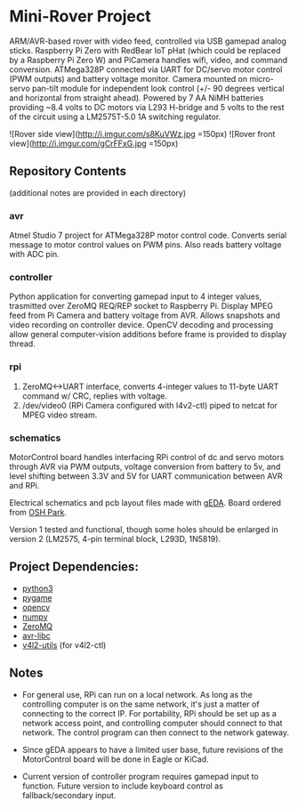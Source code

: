 # Mini-Rover Project

ARM/AVR-based rover with video feed, controlled via USB gamepad analog sticks.  Raspberry Pi Zero with
RedBear IoT pHat (which could be replaced by a Raspberry Pi Zero W) and PiCamera handles wifi, video, and 
command conversion.  ATMega328P connected via UART for DC/servo motor control (PWM outputs) and battery 
voltage monitor.  Camera mounted on micro-servo pan-tilt module for independent look control (+/- 90 
degrees vertical and horizontal from straight ahead). Powered by 7 AA NiMH batteries providing ~8.4 volts 
to DC motors via L293 H-bridge and 5 volts to the rest of the circuit using a LM2575T-5.0 1A switching regulator.

![Rover side view](http://i.imgur.com/s8KuVWz.jpg =150px) ![Rover front view](http://i.imgur.com/gCrFFxG.jpg =150px)

## Repository Contents
(additional notes are provided in each directory)

### avr

Atmel Studio 7 project for ATMega328P motor control code.  Converts serial message
to motor control values on PWM pins.  Also reads battery voltage with ADC pin.

### controller

Python application for converting gamepad input to 4 integer values, trasmitted
over ZeroMQ REQ/REP socket to Raspberry Pi.  Display MPEG feed from Pi Camera and
battery voltage from AVR.  Allows snapshots and video recording on controller device. 
OpenCV decoding and processing allow general computer-vision additions before frame 
is provided to display thread.

### rpi

1. ZeroMQ<->UART interface, converts 4-integer values to 11-byte UART command w/ CRC, replies 
with voltage.  
2.  /dev/video0 (RPi Camera configured with l4v2-ctl) piped to netcat for MPEG video stream.

### schematics

MotorControl board handles interfacing RPi control of dc and servo motors through AVR via PWM outputs, 
voltage conversion from battery to 5v, and level shifting between 3.3V and 5V for UART communication 
between AVR and RPi. 

Electrical schematics and pcb layout files made with [gEDA](http://gedaproject.org). Board ordered from [OSH Park](http://oshpark.com).

Version 1 tested and functional, though some holes should be enlarged in version 2 (LM2575, 4-pin terminal block, 
L293D, 1N5819).

## Project Dependencies:
* [python3](https://www.python.org)
* [pygame](https://www.pygame.org)
* [opencv](http://opencv.org)
* [numpy](http://numpy.org)
* [ZeroMQ](http://zeromq.org)
* [avr-libc](http://www.nongnu.org/avr-libc/)
* [v4l2-utils](https://github.com/gjasny/v4l-utils) (for v4l2-ctl)

## Notes

* For general use, RPi can run on a local network.  As long as the controlling computer is on the same 
network, it's just a matter of connecting to the correct IP.  For portability, RPi should be set up as
a network access point, and controlling computer should connect to that network.  The control program 
can then connect to the network gateway.

* Since gEDA appears to have a limited user base, future revisions of the MotorControl board will be done
in Eagle or KiCad.

* Current version of controller program requires gamepad input to function.  Future version to include 
keyboard control as fallback/secondary input.
